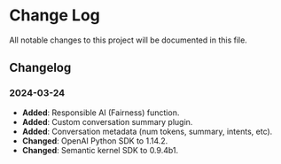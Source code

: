 
# Change Log
All notable changes to this project will be documented in this file.
 
## Changelog

### 2024-03-24
- **Added**: Responsible AI (Fairness) function.
- **Added**: Custom conversation summary plugin.
- **Added**: Conversation metadata (num tokens, summary, intents, etc).
- **Changed**: OpenAI Python SDK to 1.14.2.
- **Changed**: Semantic kernel SDK to 0.9.4b1.
